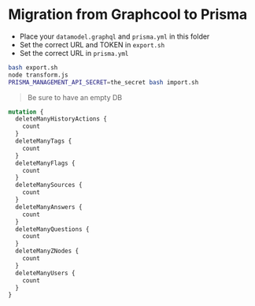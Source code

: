 # Migration from Graphcool to Prisma

- Place your `datamodel.graphql` and `prisma.yml` in this folder
- Set the correct URL and TOKEN in `export.sh`
- Set the correct URL in `prisma.yml`

```bash
bash export.sh
node transform.js
PRISMA_MANAGEMENT_API_SECRET=the_secret bash import.sh
```

> Be sure to have an empty DB

```graphql
mutation {
  deleteManyHistoryActions {
    count
  }
  deleteManyTags {
    count
  }
  deleteManyFlags {
    count
  }
  deleteManySources {
    count
  }
  deleteManyAnswers {
    count
  }
  deleteManyQuestions {
    count
  }
  deleteManyZNodes {
    count
  }
  deleteManyUsers {
    count
  }
}
```
